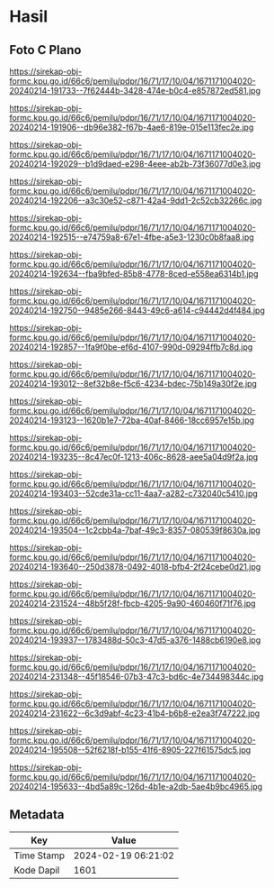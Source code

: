 # Hasil

## Foto C Plano

https://sirekap-obj-formc.kpu.go.id/66c6/pemilu/pdpr/16/71/17/10/04/1671171004020-20240214-191733--7f62444b-3428-474e-b0c4-e857872ed581.jpg

https://sirekap-obj-formc.kpu.go.id/66c6/pemilu/pdpr/16/71/17/10/04/1671171004020-20240214-191906--db96e382-f67b-4ae6-819e-015e113fec2e.jpg

https://sirekap-obj-formc.kpu.go.id/66c6/pemilu/pdpr/16/71/17/10/04/1671171004020-20240214-192029--b1d9daed-e298-4eee-ab2b-73f36077d0e3.jpg

https://sirekap-obj-formc.kpu.go.id/66c6/pemilu/pdpr/16/71/17/10/04/1671171004020-20240214-192206--a3c30e52-c871-42a4-9dd1-2c52cb32266c.jpg

https://sirekap-obj-formc.kpu.go.id/66c6/pemilu/pdpr/16/71/17/10/04/1671171004020-20240214-192515--e74759a8-67e1-4fbe-a5e3-1230c0b8faa8.jpg

https://sirekap-obj-formc.kpu.go.id/66c6/pemilu/pdpr/16/71/17/10/04/1671171004020-20240214-192634--fba9bfed-85b8-4778-8ced-e558ea6314b1.jpg

https://sirekap-obj-formc.kpu.go.id/66c6/pemilu/pdpr/16/71/17/10/04/1671171004020-20240214-192750--9485e266-8443-49c6-a614-c94442d4f484.jpg

https://sirekap-obj-formc.kpu.go.id/66c6/pemilu/pdpr/16/71/17/10/04/1671171004020-20240214-192857--1fa9f0be-ef6d-4107-990d-09294ffb7c8d.jpg

https://sirekap-obj-formc.kpu.go.id/66c6/pemilu/pdpr/16/71/17/10/04/1671171004020-20240214-193012--8ef32b8e-f5c6-4234-bdec-75b149a30f2e.jpg

https://sirekap-obj-formc.kpu.go.id/66c6/pemilu/pdpr/16/71/17/10/04/1671171004020-20240214-193123--1620b1e7-72ba-40af-8466-18cc6957e15b.jpg

https://sirekap-obj-formc.kpu.go.id/66c6/pemilu/pdpr/16/71/17/10/04/1671171004020-20240214-193235--8c47ec0f-1213-406c-8628-aee5a04d9f2a.jpg

https://sirekap-obj-formc.kpu.go.id/66c6/pemilu/pdpr/16/71/17/10/04/1671171004020-20240214-193403--52cde31a-cc11-4aa7-a282-c732040c5410.jpg

https://sirekap-obj-formc.kpu.go.id/66c6/pemilu/pdpr/16/71/17/10/04/1671171004020-20240214-193504--1c2cbb4a-7baf-49c3-8357-080539f8630a.jpg

https://sirekap-obj-formc.kpu.go.id/66c6/pemilu/pdpr/16/71/17/10/04/1671171004020-20240214-193640--250d3878-0492-4018-bfb4-2f24cebe0d21.jpg

https://sirekap-obj-formc.kpu.go.id/66c6/pemilu/pdpr/16/71/17/10/04/1671171004020-20240214-231524--48b5f28f-fbcb-4205-9a90-460460f71f76.jpg

https://sirekap-obj-formc.kpu.go.id/66c6/pemilu/pdpr/16/71/17/10/04/1671171004020-20240214-193937--1783488d-50c3-47d5-a376-1488cb6190e8.jpg

https://sirekap-obj-formc.kpu.go.id/66c6/pemilu/pdpr/16/71/17/10/04/1671171004020-20240214-231348--45f18546-07b3-47c3-bd6c-4e734498344c.jpg

https://sirekap-obj-formc.kpu.go.id/66c6/pemilu/pdpr/16/71/17/10/04/1671171004020-20240214-231622--6c3d9abf-4c23-41b4-b6b8-e2ea3f747222.jpg

https://sirekap-obj-formc.kpu.go.id/66c6/pemilu/pdpr/16/71/17/10/04/1671171004020-20240214-195508--52f6218f-b155-41f6-8905-227f61575dc5.jpg

https://sirekap-obj-formc.kpu.go.id/66c6/pemilu/pdpr/16/71/17/10/04/1671171004020-20240214-195633--4bd5a89c-126d-4b1e-a2db-5ae4b9bc4965.jpg


## Metadata

| Key        | Value               |
| ---------- | ------------------- |
| Time Stamp | 2024-02-19 06:21:02 |
| Kode Dapil | 1601                |



